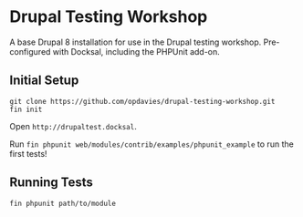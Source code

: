 # Drupal Testing Workshop

A base Drupal 8 installation for use in the Drupal testing workshop. Pre-configured with Docksal, including the PHPUnit add-on.

## Initial Setup

```
git clone https://github.com/opdavies/drupal-testing-workshop.git
fin init
```

Open `http://drupaltest.docksal`.

Run `fin phpunit web/modules/contrib/examples/phpunit_example` to run the first tests!

## Running Tests

```
fin phpunit path/to/module
```
